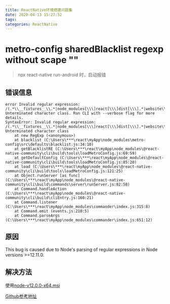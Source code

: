 ```yaml
---
title: ReactNative环境搭建问题集
date: 2020-04-13 15:27:52
tags: 
categories: ReactNative
---
```


# metro-config sharedBlacklist regexp without scape "\"

> npx react-native run-android 时，启动报错

<!-- more -->

## 错误信息

```
error Invalid regular expression: /(.*\\__fixtures__\\.*|node_modules[\\\]react[\\\]dist[\\\].*|website\\node_modules\\.*|heapCapture\\bundle\.js|.*\\__tests__\\.*)$/: Unterminated character class. Run CLI with --verbose flag for more details.
SyntaxError: Invalid regular expression: /(.*\\__fixtures__\\.*|node_modules[\\\]react[\\\]dist[\\\].*|website\\node_modules\\.*|heapCapture\\bundle\.js|.*\\__tests__\\.*)$/: Unterminated character class
    at new RegExp (<anonymous>)
    at blacklist (C:\Users\***\react\myApp\node_modules\metro-config\src\defaults\blacklist.js:34:10)
    at getBlacklistRE (C:\Users\***\react\myApp\node_modules\@react-native-community\cli\build\tools\loadMetroConfig.js:69:59)
    at getDefaultConfig (C:\Users\***\react\myApp\node_modules\@react-native-community\cli\build\tools\loadMetroConfig.js:85:20)
    at load (C:\Users\***\react\myApp\node_modules\@react-native-community\cli\build\tools\loadMetroConfig.js:121:25)
    at Object.runServer [as func] (C:\Users\***\react\myApp\node_modules\@react-native-community\cli\build\commands\server\runServer.js:82:58)
    at Command.handleAction (C:\Users\***\react\myApp\node_modules\@react-native-community\cli\build\cliEntry.js:160:21)
    at Command.listener (C:\Users\***\react\myApp\node_modules\commander\index.js:315:8)
    at Command.emit (events.js:210:5)
    at Command.parseArgs (C:\Users\***\react\myApp\node_modules\commander\index.js:651:12)
```

## 原因

This bug is caused due to Node's parsing of regular expressions in Node versions >=12.11.0.

## 解决方法

使用[node-v12.0.0-x64.msi ](https://npm.taobao.org/mirrors/node/v12.0.0/node-v12.0.0-x64.msi)

[Github参考地址](https://github.com/facebook/metro/issues/453)
